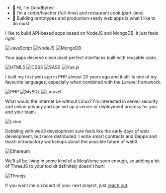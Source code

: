 - 👋 Hi, I’m GoodBytes!
- 👀 I’m a coder/teacher (full-time) and restaurant cook (part-time)
- 🌱 Building prototypes and production-ready web apps is what I like to do most

I like to build API-based apps based on NodeJS and MongoDB, it just feels _right_.

![JavaScript](https://img.shields.io/badge/javascript-%23323330.svg?style=for-the-badge&logo=javascript&logoColor=%23F7DF1E)
![NodeJS](https://img.shields.io/badge/node.js-6DA55F?style=for-the-badge&logo=node.js&logoColor=white)
![MongoDB](https://img.shields.io/badge/MongoDB-%234ea94b.svg?style=for-the-badge&logo=mongodb&logoColor=white)

Your apps deserve clean pixel-perfect interfaces built with reusable code.

![HTML5](https://img.shields.io/badge/html5-%23E34F26.svg?style=for-the-badge&logo=html5&logoColor=white)
![CSS3](https://img.shields.io/badge/css3-%231572B6.svg?style=for-the-badge&logo=css3&logoColor=white)
![SASS](https://img.shields.io/badge/SASS-hotpink.svg?style=for-the-badge&logo=SASS&logoColor=white)
![Vue.js](https://img.shields.io/badge/vuejs-%2335495e.svg?style=for-the-badge&logo=vuedotjs&logoColor=%234FC08D)

I built my first web app in PHP almost 20 years ago and it still is one of my favourite languages, especially when combined with the Laravel framework.

![PHP](https://img.shields.io/badge/php-%23777BB4.svg?style=for-the-badge&logo=php&logoColor=white)
![MySQL](https://img.shields.io/badge/mysql-%2300f.svg?style=for-the-badge&logo=mysql&logoColor=white)
![Laravel](https://img.shields.io/badge/laravel-%23FF2D20.svg?style=for-the-badge&logo=laravel&logoColor=white)

What would the Internet be without Linux? I'm interested in server security and online privacy and can set up a server or deployment process for you and your team.

![Linux](https://img.shields.io/badge/Linux-FCC624?style=for-the-badge&logo=linux&logoColor=black)

Dabbling with web3 development sure feels like the early days of web development, but more distributed. I write smart contracts and Dapps and teach introductory workshops about the possible future of web3.

![Ethereum](https://img.shields.io/badge/Ethereum-3C3C3D?style=for-the-badge&logo=Ethereum&logoColor=white)

We'll all be living in some kind of a MetaVerse soon enough, so adding a bit of ThreeJS to your toolkit definitely doesn't hurt!

![Threejs](https://img.shields.io/badge/threejs-black?style=for-the-badge&logo=three.js&logoColor=white)

If you want me on board of your next project, just [reach out](https://www.goodbytes.be).
